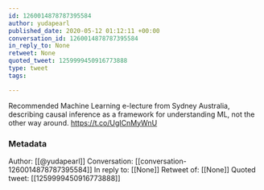 ```yaml
---
id: 1260014878787395584
author: yudapearl
published_date: 2020-05-12 01:12:11 +00:00
conversation_id: 1260014878787395584
in_reply_to: None
retweet: None
quoted_tweet: 1259999450916773888
type: tweet
tags:

---
```


Recommended  Machine Learning e-lecture from Sydney Australia, describing causal inference as a framework for understanding ML, not the other way around. https://t.co/UgICnMyWnU

### Metadata

Author: [[@yudapearl]]
Conversation: [[conversation-1260014878787395584]]
In reply to: [[None]]
Retweet of: [[None]]
Quoted tweet: [[1259999450916773888]]
